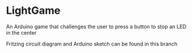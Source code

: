 # LightGame
An Arduino game that challenges the user to press a button to stop an LED in the center

Fritzing circuit diagram and Arduino sketch can be found in this branch
